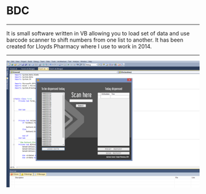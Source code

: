 # BDC
***
It is small software written in VB allowing you to load set of data and use barcode scanner to shift numbers from one list to another.
It has been created for Lloyds Pharmacy where I use to work in 2014.
***
![](BDC.png)
